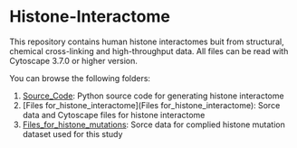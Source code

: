 # Histone-Interactome
This repository contains human histone interactomes buit from structural, chemical cross-linking and high-throughput data. All files can be read with Cytoscape 3.7.0 or higher version.

You can browse the following folders:
1. [Source_Code](Source_Code): Python source code for generating histone interactome
2. [Files for_histone_interactome](Files for_histone_interactome): Sorce data and Cytoscape files for histone interactome
3. [Files_for_histone_mutations](Files_for_histone_mutations): Sorce data for complied histone mutation dataset used for this study
